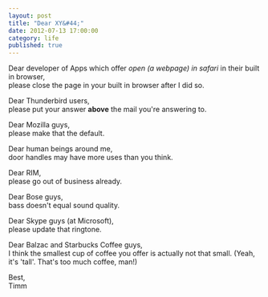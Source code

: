 ```yaml
---
layout: post
title: "Dear XY&#44;"
date: 2012-07-13 17:00:00
category: life
published: true
---
```


Dear developer of Apps which offer *open (a webpage) in safari* in their built in browser,  
please close the page in your built in browser after I did so.

Dear Thunderbird users,  
please put your answer **above** the mail you're answering to.

Dear Mozilla guys,  
please make that the default.

Dear human beings around me,  
door handles may have more uses than you think.

Dear RIM,  
please go out of business already.

Dear Bose guys,  
bass doesn't equal sound quality.

Dear Skype guys (at Microsoft),  
please update that ringtone.

Dear Balzac and Starbucks Coffee guys,  
I think the smallest cup of coffee you offer is actually not that small. (Yeah, it's 'tall'. That's too much coffee, man!)

Best,  
Timm